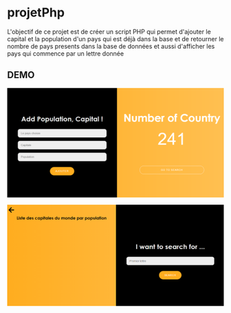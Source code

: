 # projetPhp
L'objectif de ce projet  est de créer un script PHP qui permet d'ajouter le capital et la population d'un pays qui est déjà dans la base et de retourner le nombre de pays presents dans la base de données et aussi d'afficher les pays qui commence
par un lettre donnée 

## DEMO
![](Capture%20d’écran%20(7).png)

![](recto.png)


